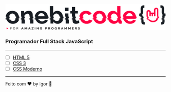 <div style="text-align: center;">
  <a href="#">
    <img alt="Onebitcode" src="./.github/logo.png"/>
  </a>
</div>

### **Programador Full Stack JavaScript**

---

- [ ] [HTML 5](./html)
- [ ] [CSS 3](./css)
- [ ] [CSS Moderno](./modern-css)

---

Feito com ❤ by Igor 🖖
